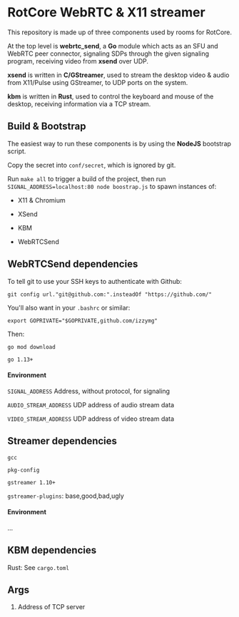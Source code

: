 # RotCore WebRTC & X11 streamer

This repository is made up of three components used by rooms for RotCore.

At the top level is **webrtc_send**, a **Go** module which acts as an SFU and WebRTC peer connector,
signaling SDPs through the given signaling program, receiving video from **xsend** over UDP.

**xsend** is written in **C/GStreamer**, used to stream the desktop video & audio from X11/Pulse using GStreamer, to UDP ports on the system.

**kbm** is written in **Rust**, used to control the keyboard and mouse of the desktop, receiving information via a TCP stream.

## Build & Bootstrap

The easiest way to run these components is by using the **NodeJS** bootstrap script.

Copy the secret into `conf/secret`, which is ignored by git.

Run `make all` to trigger a build of the project, then run `SIGNAL_ADDRESS=localhost:80 node boostrap.js` to spawn instances of:

* X11 & Chromium

* XSend

* KBM

* WebRTCSend

## WebRTCSend dependencies

To tell git to use your SSH keys to authenticate with Github:

`git config url."git@github.com:".insteadOf "https://github.com/"`

You'll also want in your `.bashrc` or similar:

`export GOPRIVATE="$GOPRIVATE,github.com/izzymg"`

Then:

`go mod download`

`go 1.13+`

#### Environment

`SIGNAL_ADDRESS` Address, without protocol, for signaling

`AUDIO_STREAM_ADDRESS` UDP address of audio stream data

`VIDEO_STREAM_ADDRESS` UDP address of video stream data

## Streamer dependencies

`gcc`

`pkg-config`

`gstreamer 1.10+`

`gstreamer-plugins`: base,good,bad,ugly

#### Environment

...

## KBM dependencies

Rust: See `cargo.toml`

## Args

1. Address of TCP server